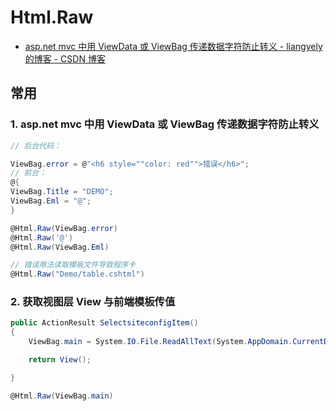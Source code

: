 # Html.Raw

- [asp.net mvc 中用 ViewData 或 ViewBag 传递数据字符防止转义 - liangyely 的博客 - CSDN 博客](https://blog.csdn.net/liangyely/article/details/82958332)

## 常用

### 1. asp.net mvc 中用 ViewData 或 ViewBag 传递数据字符防止转义

```c#
// 后台代码：

ViewBag.error = @"<h6 style=""color: red"">错误</h6>";
// 前台：
@{
ViewBag.Title = "DEMO";
ViewBag.Eml = "@";
}

@Html.Raw(ViewBag.error)
@Html.Raw('@')
@Html.Raw(ViewBag.Eml)

// 错误用法读取模板文件导致程序卡
@Html.Raw("Demo/table.cshtml")
```

### 2. 获取视图层 View 与前端模板传值

```c#
public ActionResult SelectsiteconfigItem()
{
    ViewBag.main = System.IO.File.ReadAllText(System.AppDomain.CurrentDomain.BaseDirectory + @"/Views/Console/Demo/table.cshtml", System.Text.Encoding.UTF8);

    return View();

}

@Html.Raw(ViewBag.main)
```
